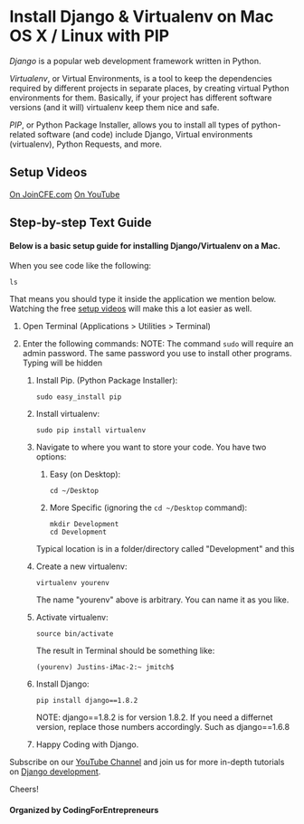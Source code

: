 # Install Django & Virtualenv on Mac OS X / Linux with PIP


*Django* is a popular web development framework written in Python. 

*Virtualenv*, or Virtual Environments, is a tool to keep the dependencies required by different projects in separate places, by creating virtual Python environments for them. Basically, if your project has different software versions (and it will) virtualenv keep them nice and safe.

*PIP*, or Python Package Installer, allows you to install all types of python-related software (and code) include Django, Virtual environments (virtualenv), Python Requests, and more.

## Setup Videos
[On JoinCFE.com](http://joincfe.com/projects#setup)
[On YouTube](https://www.youtube.com/codingentrepreneurs)

			
## Step-by-step Text Guide
####  Below is a basic setup guide for installing Django/Virtualenv on a Mac. 

When you see code like the following:

```
ls
```
That means you should type it inside the application we mention below. Watching the free [setup videos](http://joincfe.com/projects#setup) will make this a lot easier as well.


1. Open Terminal (Applications > Utilities > Terminal)
2. Enter the following commands:
NOTE: The command `sudo` will require an admin password. The same password you use to install other programs. Typing will be hidden
	
	1. Install Pip. (Python Package Installer):

		```
		sudo easy_install pip
		```
	2. Install virtualenv:

		```
		sudo pip install virtualenv
		```

	3. Navigate to where you want to store your code. 
		You have two options:
		1. Easy (on Desktop):

			```
			cd ~/Desktop
			```

		2. More Specific (ignoring the ```cd ~/Desktop``` command):

			```
			mkdir Development
			cd Development
			```

		Typical location is in a folder/directory called "Development" and this

	4. Create a new virtualenv:

		```
		virtualenv yourenv
		``` 

		The name "yourenv" above is arbitrary. You can name it as you like.

	5. Activate virtualenv:

		```
		source bin/activate
		```
		The result in Terminal should be something like:
		```
		(yourenv) Justins-iMac-2:~ jmitch$
		``` 

	6. Install Django:
		```
		pip install django==1.8.2
		```
		NOTE: django==1.8.2 is for version 1.8.2. If you need a differnet version, replace those numbers accordingly. Such as django==1.6.8

	7. Happy Coding with Django.


Subscribe on our [YouTube Channel](http://joincfe.com/youtube) and join us for more in-depth tutorials on [Django development](http://joincfe.com/enroll).


Cheers!


#### Organized by CodingForEntrepreneurs